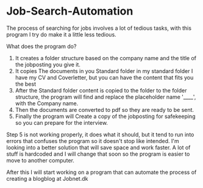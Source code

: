 # Job-Search-Automation
The process of searching for jobs involves a lot of tedious tasks, with this program I try do make it a little less tedious.

What does the program do?
1. It creates a folder structure based on the company name and the title of the jobposting you give it.
2. It copies The documents in you Standard folder in my standard folder I have my CV and Coverletter, but you can have the content that fits you the best
3. After the Standard folder content is copied to the folder to the folder structure, the program will find and replace the placeholder name '____', with the Company name.
4. Then the documents are converted to pdf so they are ready to be sent.
5. Finally the program will Create a copy of the jobposting for safekeeping so you can prepare for the interview.

Step 5 is not working properly, it does what it should, but it tend to run into errors that confuses the program so it doesn't stop like intended.
I'm looking into a better solution that will save space and work faster.
A lot of stuff is hardcoded and I will change that soon so the program is easier to move to another computer.

After this I will start working on a program that can automate the process of creating a blogblog at Jobnet.dk
